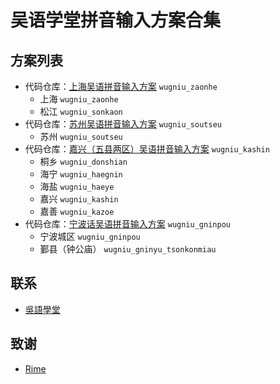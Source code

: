 
# 吴语学堂拼音输入方案合集

## 方案列表

- 代码仓库：[上海吴语拼音输入方案](https://github.com/NGLI/rime-wugniu_zaonhe) `wugniu_zaonhe`
    - 上海 `wugniu_zaonhe`
    - 松江 `wugniu_sonkaon`
- 代码仓库：[苏州吴语拼音输入方案](https://github.com/NGLI/rime-wugniu_soutseu) `wugniu_soutseu`
    - 苏州 `wugniu_soutseu`
- 代码仓库：[嘉兴（五县两区）吴语拼音输入方案](https://github.com/NGLI/rime-wugniu_kashin) `wugniu_kashin`
    - 桐乡 `wugniu_donshian`
    - 海宁 `wugniu_haegnin`
    - 海盐 `wugniu_haeye`
    - 嘉兴 `wugniu_kashin`
    - 嘉善 `wugniu_kazoe`
- 代码仓库：[宁波话吴语拼音输入方案](https://github.com/NGLI/rime-wugniu_gninpou) `wugniu_gninpou`
    - 宁波城区 `wugniu_gninpou`
    - 鄞县（钟公庙） `wugniu_gninyu_tsonkonmiau`

## 联系

- [吳語學堂](https://www.wugniu.com/)

## 致谢

- [Rime](https://rime.im/)

